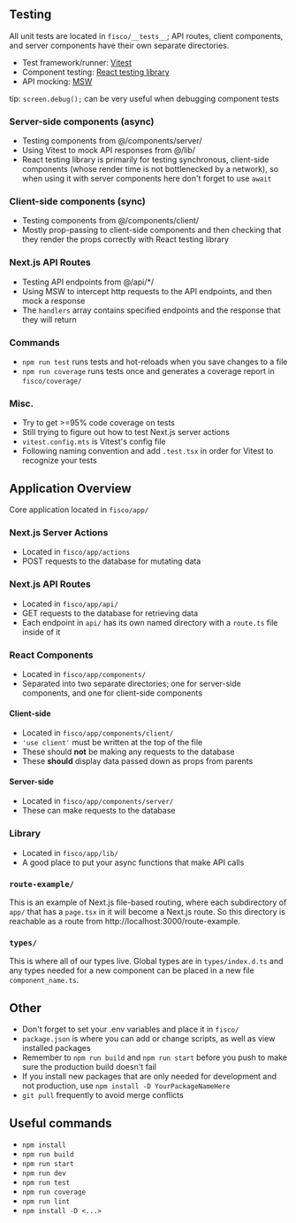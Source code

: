 ## Testing
All unit tests are located in ``fisco/__tests__``; API routes, client components, and server components have their own separate directories.
- Test framework/runner: [Vitest](https://vitest.dev/)
- Component testing: [React testing library](https://testing-library.com/docs/react-testing-library/intro/)
-  API mocking: [MSW](https://mswjs.io/)

tip: ``screen.debug();`` can be very useful when debugging component tests

### Server-side components (async) 
- Testing components from @/components/server/
- Using Vitest to mock API responses from @/lib/
- React testing library is primarily for testing synchronous, client-side components (whose render time is not bottlenecked by a network), so when using it with server components here don't forget to use ``await``

### Client-side components (sync)
- Testing components from @/components/client/
- Mostly prop-passing to client-side components and then checking that they render the props correctly with React testing library

### Next.js API Routes
- Testing API endpoints from @/api/*/
- Using MSW to intercept http requests to the API endpoints, and then mock a response
- The ``handlers`` array contains specified endpoints and the response that they will return

### Commands
- ``npm run test`` runs tests and hot-reloads when you save changes to a file
- ``npm run coverage`` runs tests once and generates a coverage report in ``fisco/coverage/``

### Misc.
- Try to get >=95% code coverage on tests
- Still trying to figure out how to test Next.js server actions
- ``vitest.config.mts`` is Vitest's config file
- Following naming convention and add ``.test.tsx`` in order for Vitest to recognize your tests

##  Application Overview 
Core application located in ``fisco/app/``
### Next.js Server Actions
- Located in ``fisco/app/actions``
- POST requests to the database for mutating data

### Next.js API Routes
- Located in ``fisco/app/api/``
- GET requests to the database for retrieving data
- Each endpoint in ``api/`` has its own named directory with a ``route.ts`` file inside of it

### React Components
- Located in ``fisco/app/components/``
- Separated into two separate directories; one for server-side components, and one for client-side components

#### Client-side
- Located in ``fisco/app/components/client/``
- `'use client'` must be written at the top of the file
- These should **not** be making any requests to the database
- These **should** display data passed down as props from parents

#### Server-side
- Located in ``fisco/app/components/server/``
- These can make requests to the database

### Library
- Located in ``fisco/app/lib/``
- A good place to put your async functions that make API calls

### ``route-example/``
This is an example of Next.js file-based routing, where each subdirectory of ``app/`` that has a ``page.tsx`` in it will become a Next.js route. So this directory is reachable as a route from http://localhost:3000/route-example.

### ``types/``
This is where all of our types live. Global types are in ``types/index.d.ts`` and any types needed for a new component can be placed in a new file ``component_name.ts``.

## Other
- Don't forget to set your .env variables and place it in ``fisco/``
- ``package.json`` is where you can add or change scripts, as well as view installed packages
- Remember to ``npm run build`` and ``npm run start`` before you push to make sure the production build doesn't fail
- If you install new packages that are only needed for development and not production, use ``npm install -D YourPackageNameHere``
- ``git pull`` frequently to avoid merge conflicts

## Useful commands
- ``npm install``
- ``npm run build``
- ``npm run start``
- ``npm run dev``
- ``npm run test``
- ``npm run coverage``
- ``npm run lint``
- ``npm install -D <...>``
